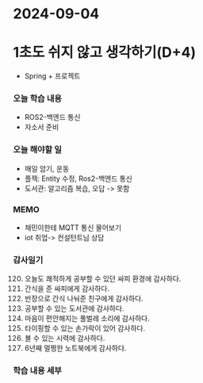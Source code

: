 # 2024-09-04

# 1초도 쉬지 않고 생각하기(D+4)
-  Spring + 프로젝트

### 오늘 학습 내용
- ROS2-백엔드 통신
- 자소서 준비

### 오늘 해야할 일
- 매일 암기, 운동
- 플젝: Entity 수정, Ros2-백엔드 통신
- 도서관: 알고리즘 복습, 오답 -> 못함

### MEMO
- 채민이한테 MQTT 통신 물어보기
- iot 취업-> 컨설턴트님 상담


### 감사일기
120. 오늘도 쾌적하게 공부할 수 있던 싸피 환경에 감사하다.
121. 간식을 준 싸피에게 감사하다.
122. 반장으로 간식 나눠준 친구에게 감사하다.
123. 공부할 수 있는 도서관에 감사하다.
124. 마음이 편안해지는 풀벌레 소리에 감사하다.
125. 타이핑할 수 있는 손가락이 있어 감사하다.
126. 볼 수 있는 시력에 감사하다.
127. 6년째 멀쩡한 노트북에게 감사하다.

### 학습 내용 세부
